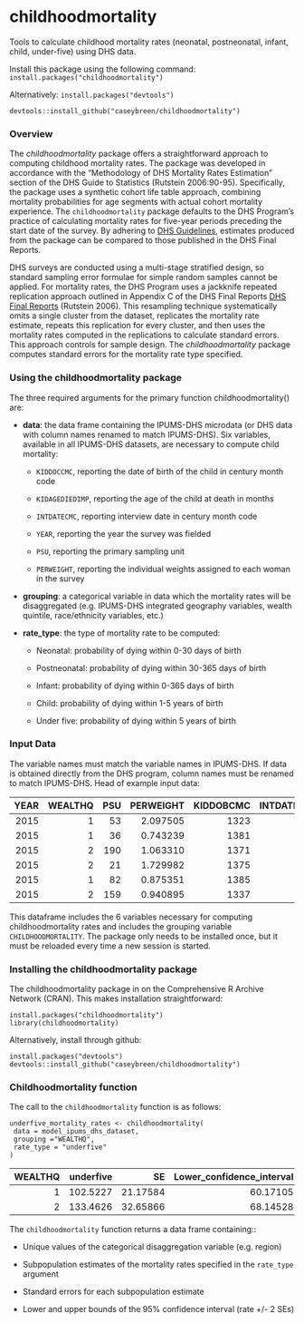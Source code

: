 
# childhoodmortality
Tools to calculate childhood mortality rates (neonatal, postneonatal, infant, child, under-five) using DHS data. 

Install this package using the following command: ```install.packages("childhoodmortality")```

Alternatively: 
```install.packages("devtools")```

```devtools::install_github("caseybreen/childhoodmortality")```
### Overview

The *childhoodmortality* package offers a straightforward approach to computing childhood mortality rates. The package was developed in accordance with the “Methodology of DHS Mortality Rates Estimation” section of the DHS Guide to Statistics (Rutstein 2006:90-95). Specifically, the package uses a synthetic cohort life table approach, combining mortality probabilities for age segments with actual cohort mortality experience. The `childhoodmortality` package defaults to the DHS Program’s practice of calculating mortality rates for five-year periods preceding the start date of the survey. By adhering to [DHS Guidelines](https://dhsprogram.com/pubs/pdf/DHSG1/Guide_to_DHS_Statistics_29Oct2012_DHSG1.pdf), estimates produced from the package can be compared to those published in the DHS Final Reports.

DHS surveys are conducted using a multi-stage stratified design, so standard sampling error formulae for simple random samples cannot be applied. For mortality rates, the DHS Program uses a jackknife repeated replication approach outlined in Appendix C of the DHS Final Reports [DHS Final Reports](https://dhsprogram.com/pubs/pdf/FR293/FR293.pdf) (Rutstein 2006). This resampling technique systematically omits a single cluster from the dataset, replicates the mortality rate estimate, repeats this replication for every cluster, and then uses the mortality rates computed in the replications to calculate standard errors. This approach controls for sample design. The *childhoodmortality* package computes standard errors for the mortality rate type specified.


### Using the childhoodmortality package

The three required arguments for the primary function childhoodmortality() are:

- __data__: the data frame containing the IPUMS-DHS microdata (or DHS data with column names renamed to match IPUMS-DHS). Six variables, available in all IPUMS-DHS datasets, are necessary to compute child mortality:

    * `KIDDOCCMC`, reporting the date of birth of the child in century month code

    * `KIDAGEDIEDIMP`, reporting the age of the child at death in months

    * `INTDATECMC`, reporting interview date in century month code

    * `YEAR`, reporting the year the survey was fielded

    * `PSU`, reporting the primary sampling unit
  
    * `PERWEIGHT`, reporting the individual weights assigned to each woman in the survey


- __grouping__: a categorical variable in data which the mortality rates will be disaggregated (e.g. IPUMS-DHS integrated geography variables, wealth quintile, race/ethnicity variables, etc.)

    
- __rate_type__: the type of mortality rate to be computed: 

    * Neonatal: probability of dying within 0-30 days of birth
    
    * Postneonatal: probability of dying within 30-365 days of birth
    
    * Infant: probability of dying within 0-365 days of birth
    
    * Child: probability of dying within 1-5 years of birth
    
    * Under five: probability of dying within 5 years of birth
    

### Input Data

The variable names must match the variable names in IPUMS-DHS. If data is obtained directly from the DHS program, column names must be renamed to match IPUMS-DHS. Head of example input data: 

| YEAR| WEALTHQ| PSU| PERWEIGHT| KIDDOBCMC| INTDATECMC| KIDAGEDIEDIMP|
|----:|-------:|---:|---------:|---------:|----------:|-------------:|
| 2015|       1|  53|  2.097505|      1323|       1387|            NA|
| 2015|       1|  36|  0.743239|      1381|       1387|             0|
| 2015|       2| 190|  1.063310|      1371|       1389|            NA|
| 2015|       2|  21|  1.729982|      1375|       1387|            NA|
| 2015|       1|  82|  0.875351|      1385|       1386|            NA|
| 2015|       2| 159|  0.940895|      1337|       1388|            NA|


This dataframe includes the 6 variables necessary for computing childhoodmortality rates and includes the grouping variable `CHILDHOODMORTALITY`. The package only needs to be installed once, but it must be reloaded every time a new session is started. 

### Installing the childhoodmortality package

The childhoodmortality package in on the Comprehensive R Archive Network (CRAN). This makes installation straightforward:   
  
    
```{r, eval = FALSE}
install.packages("childhoodmortality")
library(childhoodmortality)

```

Alternatively, install through github: 
  
  
```{r, eval = FALSE}
install.packages("devtools")
devtools::install_github("caseybreen/childhoodmortality")

```
  
    
### Childhoodmortality function

The call to the `childhoodmortality` function is as follows:  



```{r, eval = FALSE}  
underfive_mortality_rates <- childhoodmortality(
 data = model_ipums_dhs_dataset,
 grouping ="WEALTHQ",
 rate_type = "underfive"
)

```


| WEALTHQ| underfive|       SE| Lower_confidence_interval| Upper_confidence_interval|
|-------:|---------:|--------:|-------------------------:|-------------------------:|
|       1|  102.5227| 21.17584|                  60.17105|                  144.8744|
|       2|  133.4626| 32.65866|                  68.14528|                  198.7799|  

  
The `childhoodmortality` function returns a data frame containing:: 

- Unique values of the categorical disaggregation variable (e.g. region)

- Subpopulation estimates of the mortality rates specified in the `rate_type` argument 

- Standard errors for each subpopulation estimate

- Lower and upper bounds of the 95% confidence interval (rate +/- 2 SEs)




